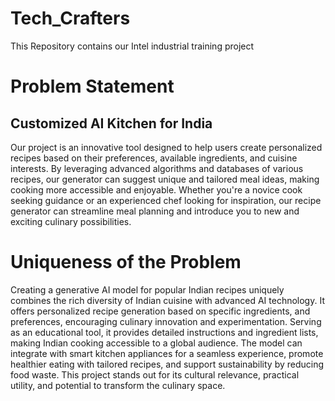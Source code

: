# Tech_Crafters
This Repository contains our Intel industrial training project
# Problem Statement
## Customized AI Kitchen for India
Our project is an innovative tool designed to help users create personalized recipes based on their
preferences, available ingredients, and cuisine interests. By leveraging 
advanced algorithms and databases of various recipes, our generator can suggest
unique and tailored meal ideas, making cooking more accessible and enjoyable. Whether
you're a novice cook seeking guidance or an experienced chef looking for inspiration, our
recipe generator can streamline meal planning and introduce you to new and exciting 
culinary possibilities.

# Uniqueness of the Problem
Creating a generative AI model for popular Indian recipes uniquely combines the rich diversity of Indian cuisine with advanced AI technology. It offers personalized recipe generation based on specific ingredients, and preferences, encouraging culinary innovation and experimentation. Serving as an educational tool, it provides detailed instructions and ingredient lists, making Indian cooking accessible to a global audience. The model can integrate with smart kitchen appliances for a seamless experience, promote healthier eating with tailored recipes, and support sustainability by reducing food waste. This project stands out for its cultural relevance, practical utility, and potential to transform the culinary space.








